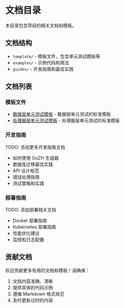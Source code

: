 # 文档目录

本目录包含项目的相关文档和模板。

## 文档结构

- `template/` - 模板文件，包含单元测试模板等
- `examples/` - 示例代码和用法
- `guides/` - 开发指南和最佳实践

## 文档列表

### 模板文件

- [数据层单元测试模板](template/data层单元测试模板.md) - 数据层单元测试的标准模板
- [处理器层单元测试模板](template/handler层单元测试模板.md) - 处理器层单元测试的标准模板

### 开发指南

TODO: 添加更多开发指南文档

- 如何使用 GoZH 生成器
- 数据库迁移最佳实践  
- API 设计规范
- 错误处理指南
- 测试策略和实践

### 部署指南

TODO: 添加部署相关文档

- Docker 部署指南
- Kubernetes 部署指南
- 性能优化建议
- 监控和日志配置

## 贡献文档

欢迎贡献更多有用的文档和模板！请确保：

1. 文档内容准确、清晰
2. 提供具体的代码示例
3. 遵循 Markdown 格式规范
4. 及时更新过时的内容
